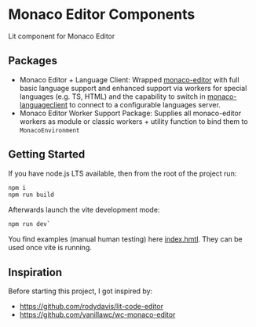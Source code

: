# Monaco Editor Components

Lit component for Monaco Editor

## Packages

- Monaco Editor + Language Client: Wrapped [monaco-editor](https://github.com/microsoft/monaco-editor) with full basic language support and enhanced support via workers for special languages (e.g. TS, HTML) and the capability to switch in [monaco-languageclient](https://github.com/TypeFox/monaco-languageclient) to connect to a configurable languages server.
- Monaco Editor Worker Support Package: Supplies all monaco-editor workers as module or classic workers + utility function to bind them to `MonacoEnvironment`

## Getting Started

If you have node.js LTS available, then from the root of the project run:

```bash
npm i
npm run build
```

Afterwards launch the vite development mode:

```bash
npm run dev`
```

You find examples (manual human testing) here [index.hmtl](./index.html). They can be used once vite is running.

## Inspiration

Before starting this project, I got inspired by:

- https://github.com/rodydavis/lit-code-editor
- https://github.com/vanillawc/wc-monaco-editor
